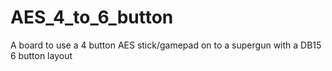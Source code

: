 # AES_4_to_6_button
A board to use a 4 button AES stick/gamepad on to a supergun with a DB15 6 button layout
